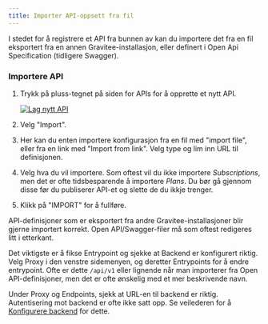 ```yaml
---
title: Importer API-oppsett fra fil
---
```


I stedet for å registrere et API fra bunnen av kan du importere det fra en fil
eksportert fra en annen Gravitee-installasjon, eller definert i Open Api
Specification (tidligere Swagger).

### Importere API

1. Trykk på pluss-tegnet på siden for APIs for å opprette et nytt API.

   [![Lag nytt API](/datadeling/img/image-20200928121338-1.png)](/datadeling/img/image-20200928121338-1.png)

2. Velg "Import".

3. Her kan du enten importere konfigurasjon fra en fil med "import file", eller fra en link med "Import from link". Velg type og lim inn
   URL til definisjonen.

4. Velg hva du vil importere. Som oftest vil du ikke importere _Subscriptions_,
   men det er ofte tidsbesparende å importere _Plans_. Du bør gå gjennom disse
   før du publiserer API-et og slette de du ikkje trenger.
5. Klikk på "IMPORT" for å fullføre.

API-definisjoner som er eksportert fra andre Gravitee-installasjoner blir
gjerne importert korrekt. Open API/Swagger-filer må som oftest redigeres litt i
etterkant.

Det viktigste er å fikse Entrypoint og sjekke at Backend er konfigurert riktig.
Velg Proxy i den venstre sidemenyen, og deretter Entrypoints for å endre
entrypoint. Ofte er dette `/api/v1` eller lignende når man importerer fra Open
API-definisjoner, men det er ofte ønskelig med et mer beskrivende navn.

Under Proxy og Endpoints, sjekk at URL-en til backend er riktig. Autentisering
mot backend er ofte ikke satt opp. Se veilederen for å [Konfigurere
backend](https://www.usit.uio.no/prosjekter/datadeling/arbeidsomrader/integrasjonsarkitektur/dokumentasjon/veiledere/api-manager/backend.html)
for dette.
